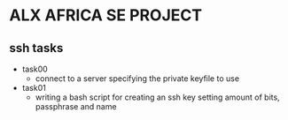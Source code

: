 # ALX AFRICA SE PROJECT
## ssh tasks

- task00
	- connect to a server specifying the private keyfile to use
- task01
	- writing a bash script for creating an ssh key setting amount of bits, passphrase and name
